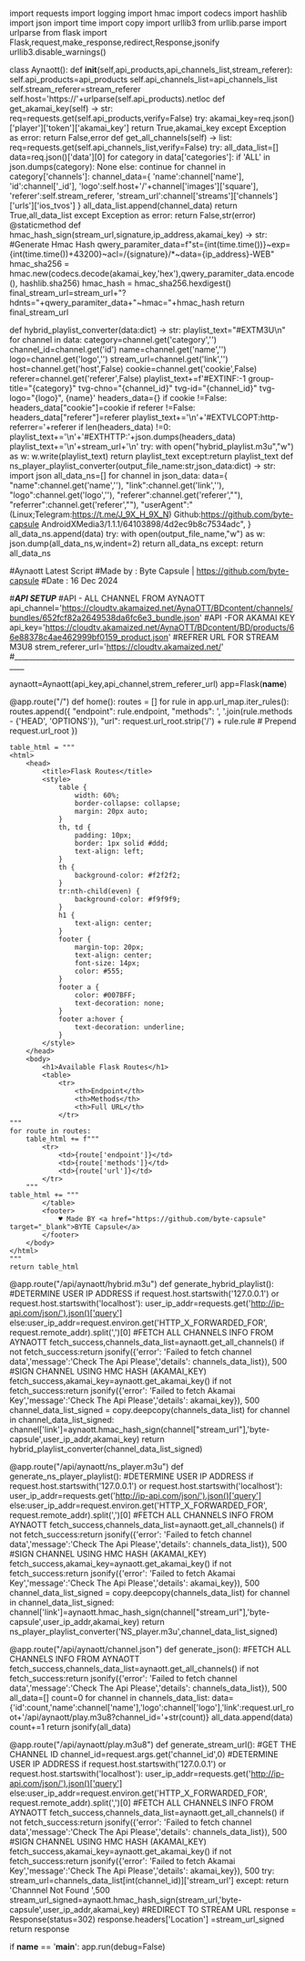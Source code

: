 import requests
import logging
import hmac
import codecs
import hashlib
import json
import time
import copy
import urllib3
from urllib.parse import urlparse
from flask import Flask,request,make_response,redirect,Response,jsonify
urllib3.disable_warnings()

class Aynaott():
	def __init__(self,api_products,api_channels_list,stream_referer):
		self.api_products=api_products
		self.api_channels_list=api_channels_list
		self.stream_referer=stream_referer
		self.host='https://'+urlparse(self.api_products).netloc
	def get_akamai_key(self) -> str:
		req=requests.get(self.api_products,verify=False)
		try:
			akamai_key=req.json()['player']['token']['akamai_key']
			return True,akamai_key
		except Exception as error:
			return False,error
	def get_all_channels(self) -> list:
		req=requests.get(self.api_channels_list,verify=False)
		try:
			all_data_list=[]
			data=req.json()['data'][0]
			for category in data['categories']:
				if 'ALL' in json.dumps(category):
					None
				else:
					continue
				for channel in category['channels']:
					channel_data={
					'name':channel['name'],
					'id':channel['_id'],
					'logo':self.host+'/'+channel['images']['square'],
					'referer':self.stream_referer,
					'stream_url':channel['streams']['channels']['urls']['ios_tvos']
					}
					all_data_list.append(channel_data)
			return True,all_data_list
		except Exception as error:
			return False,str(error)
	@staticmethod
	def hmac_hash_sign(stream_url,signature,ip_address,akamai_key) -> str:
		#Generate Hmac Hash
		qwery_paramiter_data=f"st={int(time.time())}~exp={int(time.time())+43200}~acl=/{signature}/*~data={ip_address}-WEB"
		hmac_sha256 = hmac.new(codecs.decode(akamai_key,'hex'),qwery_paramiter_data.encode(), hashlib.sha256)
		hmac_hash = hmac_sha256.hexdigest()
		final_stream_url=stream_url+"?hdnts="+qwery_paramiter_data+"~hmac="+hmac_hash
		return final_stream_url
		

				
		

def hybrid_playlist_converter(data:dict) -> str:
	playlist_text="#EXTM3U\n"
	for channel in data:
		category=channel.get('category','')
		channel_id=channel.get('id')
		name=channel.get('name','')
		logo=channel.get('logo','')
		stream_url=channel.get('link','')
		host=channel.get('host',False)
		cookie=channel.get('cookie',False)
		referer=channel.get('referer',False)
		playlist_text+=f'#EXTINF:-1 group-title="{category}" tvg-chno="{channel_id}" tvg-id="{channel_id}" tvg-logo="{logo}", {name}'
		headers_data={}
		if cookie !=False:
		      headers_data["cookie"]=cookie
		if referer !=False:
			headers_data["referer"]=referer
			playlist_text+='\n'+'#EXTVLCOPT:http-referrer='+referer
			if len(headers_data) !=0:
			     playlist_text+='\n'+'#EXTHTTP:'+json.dumps(headers_data)
		playlist_text+='\n'+stream_url+'\n'
	try:
		with open("hybrid_playlist.m3u","w") as w:
		   w.write(playlist_text)
		return playlist_text
	except:return playlist_text
def ns_player_playlist_converter(output_file_name:str,json_data:dict) -> str:
    import json
    all_data_ns=[]
    for channel in json_data:
        data={
        "name":channel.get('name',''),
        "link":channel.get('link',''),
        "logo":channel.get('logo',''),
        "referer":channel.get('referer',""),
        "referrer":channel.get('referer',""),
        "userAgent":"(Linux;Telegram:https://t.me/J_9X_H_9X_N) Github:https://github.com/byte-capsule AndroidXMedia3/1.1.1/64103898/4d2ec9b8c7534adc",
         }
        all_data_ns.append(data)
    try:
    	with open(output_file_name,"w") as w:
    		json.dump(all_data_ns,w,indent=2)
    	return all_data_ns
    except:
    	return all_data_ns




#Aynaott Latest Script
#Made by : Byte Capsule  | https://github.com/byte-capsule
#Date : 16 Dec 2024


#___________________________________API SETUP___________________________________
#API - ALL CHANNEL FROM AYNAOTT
api_channel='https://cloudtv.akamaized.net/AynaOTT/BDcontent/channels/bundles/652fcf82a2649538da6fc6e3_bundle.json'
#API -FOR AKAMAI KEY
api_key='https://cloudtv.akamaized.net/AynaOTT/BDcontent/BD/products/66e88378c4ae462999bf0159_product.json'
#REFRER URL FOR STREAM M3U8
strem_referer_url='https://cloudtv.akamaized.net/'
#_________________________________________________________________________________


aynaott=Aynaott(api_key,api_channel,strem_referer_url)
app=Flask(__name__)

@app.route("/")
def home():
    routes = []
    for rule in app.url_map.iter_rules():
        routes.append({
            "endpoint": rule.endpoint,
            "methods": ', '.join(rule.methods - {'HEAD', 'OPTIONS'}),
            "url": request.url_root.strip('/') + rule.rule  # Prepend request.url_root
        })
    
    table_html = """
    <html>
        <head>
            <title>Flask Routes</title>
            <style>
                table {
                    width: 60%;
                    border-collapse: collapse;
                    margin: 20px auto;
                }
                th, td {
                    padding: 10px;
                    border: 1px solid #ddd;
                    text-align: left;
                }
                th {
                    background-color: #f2f2f2;
                }
                tr:nth-child(even) {
                    background-color: #f9f9f9;
                }
                h1 {
                    text-align: center;
                }
                footer {
                    margin-top: 20px;
                    text-align: center;
                    font-size: 14px;
                    color: #555;
                }
                footer a {
                    color: #007BFF;
                    text-decoration: none;
                }
                footer a:hover {
                    text-decoration: underline;
                }
            </style>
        </head>
        <body>
            <h1>Available Flask Routes</h1>
            <table>
                <tr>
                    <th>Endpoint</th>
                    <th>Methods</th>
                    <th>Full URL</th>
                </tr>
    """
    for route in routes:
        table_html += f"""
            <tr>
                <td>{route['endpoint']}</td>
                <td>{route['methods']}</td>
                <td>{route['url']}</td>
            </tr>
        """
    table_html += """
            </table>
            <footer>
                ♥️ Made BY <a href="https://github.com/byte-capsule" target="_blank">BYTE Capsule</a>
            </footer>
        </body>
    </html>
    """
    return table_html
	
@app.route("/api/aynaott/hybrid.m3u")
def generate_hybrid_playlist():
    #DETERMINE USER IP ADDRESS
    if request.host.startswith('127.0.0.1') or request.host.startswith('localhost'):
    	user_ip_addr=requests.get('http://ip-api.com/json/').json()['query']
    else:user_ip_addr=request.environ.get('HTTP_X_FORWARDED_FOR', request.remote_addr).split(',')[0]
    #FETCH ALL CHANNELS INFO FROM AYNAOTT
    fetch_success,channels_data_list=aynaott.get_all_channels()
    if not fetch_success:return jsonify({'error': 'Failed to fetch channel data','message':'Check The Api Please','details': channels_data_list}), 500
    #SIGN CHANNEL USING	 HMC HASH (AKAMAI_KEY)
    fetch_success,akamai_key=aynaott.get_akamai_key()
    if not fetch_success:return jsonify({'error': 'Failed to fetch Akamai Key','message':'Check The Api Please','details': akamai_key}), 500	
    channel_data_list_signed = copy.deepcopy(channels_data_list)
    for channel in channel_data_list_signed:
    	channel['link']=aynaott.hmac_hash_sign(channel["stream_url"],'byte-capsule',user_ip_addr,akamai_key)
    return hybrid_playlist_converter(channel_data_list_signed)

@app.route("/api/aynaott/ns_player.m3u")
def generate_ns_player_playlist():
    #DETERMINE USER IP ADDRESS
    if request.host.startswith('127.0.0.1') or request.host.startswith('localhost'):
    	user_ip_addr=requests.get('http://ip-api.com/json/').json()['query']
    else:user_ip_addr=request.environ.get('HTTP_X_FORWARDED_FOR', request.remote_addr).split(',')[0]
    #FETCH ALL CHANNELS INFO FROM AYNAOTT
    fetch_success,channels_data_list=aynaott.get_all_channels()
    if not fetch_success:return jsonify({'error': 'Failed to fetch channel data','message':'Check The Api Please','details': channels_data_list}), 500
    #SIGN CHANNEL USING	 HMC HASH (AKAMAI_KEY)
    fetch_success,akamai_key=aynaott.get_akamai_key()
    if not fetch_success:return jsonify({'error': 'Failed to fetch Akamai Key','message':'Check The Api Please','details': akamai_key}), 500	
    channel_data_list_signed = copy.deepcopy(channels_data_list)
    for channel in channel_data_list_signed:
    	channel['link']=aynaott.hmac_hash_sign(channel["stream_url"],'byte-capsule',user_ip_addr,akamai_key)
    return ns_player_playlist_converter('NS_player.m3u',channel_data_list_signed)

@app.route("/api/aynaott/channel.json")
def generate_json():
	 #FETCH ALL CHANNELS INFO FROM AYNAOTT
    fetch_success,channels_data_list=aynaott.get_all_channels()
    if not fetch_success:return jsonify({'error': 'Failed to fetch channel data','message':'Check The Api Please','details': channels_data_list}), 500
    all_data=[]
    count=0
    for channel in channels_data_list:
    	data={'id':count,'name':channel['name'],'logo':channel['logo'],'link':request.url_root+'/api/aynaott/play.m3u8?channel_id='+str(count)}
    	all_data.append(data)
    	count+=1
    return jsonify(all_data)

@app.route("/api/aynaott/play.m3u8")
def generate_stream_url():
    #GET THE CHANNEL ID
    channel_id=request.args.get('channel_id',0)
    #DETERMINE USER IP ADDRESS
    if request.host.startswith('127.0.0.1') or request.host.startswith('localhost'):
    	user_ip_addr=requests.get('http://ip-api.com/json/').json()['query']
    else:user_ip_addr=request.environ.get('HTTP_X_FORWARDED_FOR', request.remote_addr).split(',')[0]
    #FETCH ALL CHANNELS INFO FROM AYNAOTT
    fetch_success,channels_data_list=aynaott.get_all_channels()
    if not fetch_success:return jsonify({'error': 'Failed to fetch channel data','message':'Check The Api Please','details': channels_data_list}), 500
    #SIGN CHANNEL USING	 HMC HASH (AKAMAI_KEY)
    fetch_success,akamai_key=aynaott.get_akamai_key()
    if not fetch_success:return jsonify({'error': 'Failed to fetch Akamai Key','message':'Check The Api Please','details': akamai_key}), 500
    try:
    	stream_url=channels_data_list[int(channel_id)]['stream_url']
    except:
    	return 'Channnel Not Found ',500
    stream_url_signed=aynaott.hmac_hash_sign(stream_url,'byte-capsule',user_ip_addr,akamai_key)
    #REDIRECT TO STREAM URL
    response = Response(status=302)
    response.headers['Location'] =stream_url_signed
    return response


if __name__ == '__main__':
    app.run(debug=False)
    